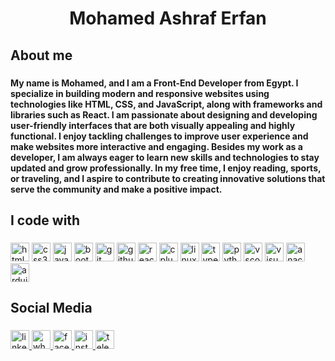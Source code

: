 <h1 align="center">Mohamed Ashraf Erfan</h1>

###

<h2 align="left">About me</h2>

###

<h4 align="left">
  My name is Mohamed, and I am a Front-End Developer from Egypt. I specialize in building modern and responsive websites using technologies like HTML, CSS, and JavaScript, along with frameworks and libraries such as React. I am passionate about designing and developing user-friendly interfaces that are both visually appealing and highly functional. I enjoy tackling challenges to improve user experience and make websites more interactive and engaging. Besides my work as a developer, I am always eager to learn new skills and technologies to stay updated and grow professionally. In my free time, I enjoy reading, sports, or traveling, and I aspire to contribute to creating innovative solutions that serve the community and make a positive impact.
</h4>

###

<h2 align="left">I code with</h2>

###

<div align="left">
  <img src="https://cdn.jsdelivr.net/gh/devicons/devicon/icons/html5/html5-original.svg" height="30" alt="html5 logo" />
  <img src="https://cdn.jsdelivr.net/gh/devicons/devicon/icons/css3/css3-original.svg" height="30" alt="css3 logo" />
  <img src="https://cdn.jsdelivr.net/gh/devicons/devicon/icons/javascript/javascript-original.svg" height="30" alt="javascript logo" />
  <img src="https://cdn.jsdelivr.net/gh/devicons/devicon/icons/bootstrap/bootstrap-original.svg" height="30" alt="bootstrap logo" />
  <img src="https://cdn.jsdelivr.net/gh/devicons/devicon/icons/git/git-original.svg" height="30" alt="git logo" />
  <img src="https://cdn.jsdelivr.net/gh/devicons/devicon/icons/github/github-original.svg" height="30" alt="github logo" />
  <img src="https://cdn.jsdelivr.net/gh/devicons/devicon/icons/react/react-original.svg" height="30" alt="react logo" />
  <img src="https://cdn.jsdelivr.net/gh/devicons/devicon/icons/cplusplus/cplusplus-original.svg" height="30" alt="cplusplus logo" />
  <img src="https://cdn.jsdelivr.net/gh/devicons/devicon/icons/linux/linux-original.svg" height="30" alt="linux logo" />
  <img src="https://cdn.jsdelivr.net/gh/devicons/devicon/icons/typescript/typescript-original.svg" height="30" alt="typescript logo" />
  <img src="https://cdn.jsdelivr.net/gh/devicons/devicon/icons/python/python-original.svg" height="30" alt="python logo" />
  <img src="https://cdn.jsdelivr.net/gh/devicons/devicon/icons/vscode/vscode-original.svg" height="30" alt="vscode logo" />
  <img src="https://cdn.jsdelivr.net/gh/devicons/devicon/icons/visualstudio/visualstudio-plain.svg" height="30" alt="visualstudio logo" />
  <img src="https://cdn.jsdelivr.net/gh/devicons/devicon/icons/anaconda/anaconda-original.svg" height="30" alt="anaconda logo" />
  <img src="https://cdn.jsdelivr.net/gh/devicons/devicon/icons/arduino/arduino-original.svg" height="30" alt="arduino logo" />
</div>

###

<h2 align="left">Social Media</h2>

###

<div align="left">
  <a href="https://www.linkedin.com/in/mohamed-ashraf-018772221" target="_blank">
    <img src="https://raw.githubusercontent.com/maurodesouza/profile-readme-generator/master/src/assets/icons/social/linkedin/default.svg" width="30" height="30" alt="linkedin logo" />
  </a>
  <a href="https://wa.me/+201273349622">
    <img src="https://raw.githubusercontent.com/maurodesouza/profile-readme-generator/master/src/assets/icons/social/whatsapp/default.svg" width="30" height="30" alt="whatsapp logo" />
  </a>
  <a href="https://www.facebook.com/share/14rNuUWid4/?mibextid=wwXIfr">
    <img src="https://raw.githubusercontent.com/maurodesouza/profile-readme-generator/master/src/assets/icons/social/facebook/default.svg" width="30" height="30" alt="facebook logo" />
  </a>
  <a href="https://www.instagram.com/mo7amedd_ashraf?igsh=d3p2Z2M4NXRuOG8%3D&utm_source=qr">
    <img src="https://raw.githubusercontent.com/maurodesouza/profile-readme-generator/master/src/assets/icons/social/instagram/default.svg" width="30" height="30" alt="instagram logo" />
  </a>
  <a href="https://t.me/mo7amedd_ashraf1">
    <img src="https://raw.githubusercontent.com/maurodesouza/profile-readme-generator/master/src/assets/icons/social/telegram/default.svg" width="30" height="30" alt="telegram logo" />
  </a>
</div>
